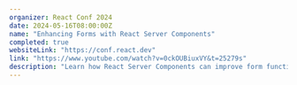 ```yaml
---
organizer: React Conf 2024
date: 2024-05-16T08:00:00Z
name: "Enhancing Forms with React Server Components"
completed: true
websiteLink: "https://conf.react.dev"
link: "https://www.youtube.com/watch?v=0ckOUBiuxVY&t=25279s"
description: "Learn how React Server Components can improve form functionality, with insights on benefits like faster load times and streamlined server-side processing. Discover practical strategies for integrating RSC into forms to enhance user experience and simplify front-end complexities."
---
```

